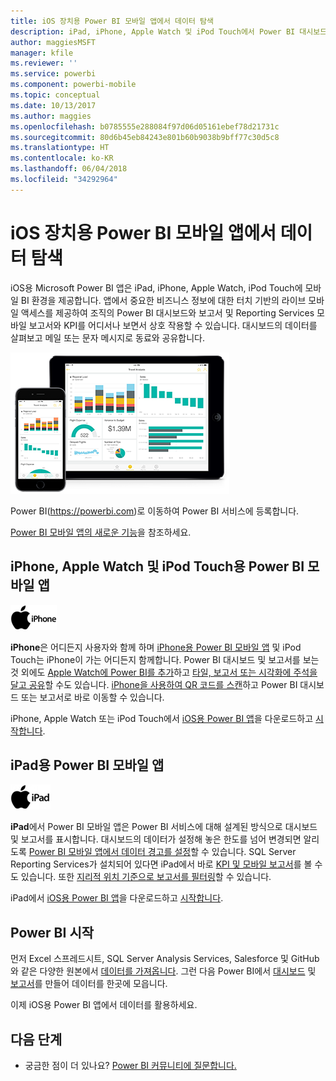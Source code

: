 ```yaml
---
title: iOS 장치용 Power BI 모바일 앱에서 데이터 탐색
description: iPad, iPhone, Apple Watch 및 iPod Touch에서 Power BI 대시보드와 보고서 및 Reporting Services 모바일 보고서와 KPI를 보고 활용합니다.
author: maggiesMSFT
manager: kfile
ms.reviewer: ''
ms.service: powerbi
ms.component: powerbi-mobile
ms.topic: conceptual
ms.date: 10/13/2017
ms.author: maggies
ms.openlocfilehash: b0785555e288084f97d06d05161ebef78d21731c
ms.sourcegitcommit: 80d6b45eb84243e801b60b9038b9bff77c30d5c8
ms.translationtype: HT
ms.contentlocale: ko-KR
ms.lasthandoff: 06/04/2018
ms.locfileid: "34292964"
---
```

# <a name="explore-your-data-on-the-power-bi-mobile-app-for-ios-devices"></a>iOS 장치용 Power BI 모바일 앱에서 데이터 탐색
iOS용 Microsoft Power BI 앱은 iPad, iPhone, Apple Watch, iPod Touch에 모바일 BI 환경을 제공합니다. 앱에서 중요한 비즈니스 정보에 대한 터치 기반의 라이브 모바일 액세스를 제공하여 조직의 Power BI 대시보드와 보고서 및 Reporting Services 모바일 보고서와 KPI를 어디서나 보면서 상호 작용할 수 있습니다. 대시보드의 데이터를 살펴보고 메일 또는 문자 메시지로 동료와 공유합니다.

![iPhone 및 iPad](media/mobile-ios-ipad-iphone-apps/pbi_ipad_iphonedevices.png)

Power BI(https://powerbi.com)로 이동하여 Power BI 서비스에 등록합니다.

[Power BI 모바일 앱의 새로운 기능](mobile-whats-new-in-the-mobile-apps.md)을 참조하세요.

## <a name="power-bi-mobile-app-for-iphone-apple-watch-and-ipod-touch"></a>iPhone, Apple Watch 및 iPod Touch용 Power BI 모바일 앱
![iPhone 로고](media/mobile-ios-ipad-iphone-apps/iphone-logo-40-px.png)

**iPhone**은 어디든지 사용자와 함께 하며 [iPhone용 Power BI 모바일 앱](mobile-ipad-app-get-started.md) 및 iPod Touch는 iPhone이 가는 어디든지 함께합니다. Power BI 대시보드 및 보고서를 보는 것 외에도 [Apple Watch에 Power BI를 추가](mobile-apple-watch.md)하고 [타일, 보고서 또는 시각화에 주석을 달고 공유](mobile-annotate-and-share-a-tile-from-the-mobile-apps.md)할 수도 있습니다. [iPhone을 사용하여 QR 코드를 스캔](mobile-apps-qr-code.md)하고 Power BI 대시보드 또는 보고서로 바로 이동할 수 있습니다.

iPhone, Apple Watch 또는 iPod Touch에서 [iOS용 Power BI 앱](http://go.microsoft.com/fwlink/?LinkId=522062)을 다운로드하고 [시작합니다](mobile-iphone-app-get-started.md).

## <a name="power-bi-mobile-app-for-ipad"></a>iPad용 Power BI 모바일 앱
![iPad 로고](media/mobile-ios-ipad-iphone-apps/ipad-logo-40-px.png)

**iPad**에서 Power BI 모바일 앱은 Power BI 서비스에 대해 설계된 방식으로 대시보드 및 보고서를 표시합니다. 대시보드의 데이터가 설정해 놓은 한도를 넘어 변경되면 알리도록 [Power BI 모바일 앱에서 데이터 경고를 설정](mobile-set-data-alerts-in-the-mobile-apps.md)할 수 있습니다. SQL Server Reporting Services가 설치되어 있다면 iPad에서 바로 [KPI 및 모바일 보고서](mobile-app-ssrs-kpis-mobile-on-premises-reports.md)를 볼 수도 있습니다. 또한 [지리적 위치 기준으로 보고서를 필터링](mobile-apps-geographic-filtering.md)할 수 있습니다.  

iPad에서 [iOS용 Power BI 앱](http://go.microsoft.com/fwlink/?LinkId=522062)을 다운로드하고 [시작합니다](mobile-ipad-app-get-started.md).

## <a name="get-started-with-power-bi"></a>Power BI 시작
먼저 Excel 스프레드시트, SQL Server Analysis Services, Salesforce 및 GitHub와 같은 다양한 원본에서 [데이터를 가져옵니다](service-get-data.md). 그런 다음 Power BI에서 [대시보드](service-dashboards.md) 및 [보고서](service-reports.md)를 만들어 데이터를 한곳에 모읍니다.

이제 iOS용 Power BI 앱에서 데이터를 활용하세요.

## <a name="next-steps"></a>다음 단계
* 궁금한 점이 더 있나요? [Power BI 커뮤니티에 질문합니다.](http://community.powerbi.com/)

